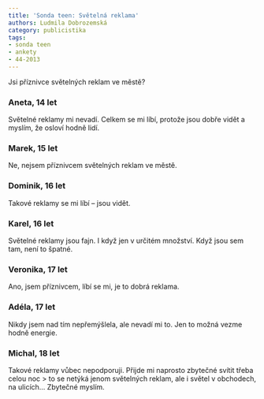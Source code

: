 ```yaml
---
title: 'Sonda teen: Světelná reklama'
authors: Ludmila Dobrozemská
category: publicistika
tags:
- sonda teen
- ankety
- 44-2013
---
```


Jsi příznivce světelných reklam ve městě?

### Aneta, 14 let
Světelné reklamy mi nevadí. Celkem se mi líbí, protože jsou dobře vidět a myslím, že osloví hodně lidí.

### Marek, 15 let
Ne, nejsem příznivcem světelných reklam ve městě.

### Dominik, 16 let
Takové reklamy se mi líbí – jsou vidět.

### Karel, 16 let
Světelné reklamy jsou fajn. I když jen v určitém množství. Když jsou sem tam, není to špatné.

### Veronika, 17 let
Ano, jsem příznivcem, líbí se mi, je to dobrá reklama.

### Adéla, 17 let
Nikdy jsem nad tím nepřemýšlela, ale nevadí mi to. Jen to možná vezme hodně energie.

### Michal, 18 let
Takové reklamy vůbec nepodporuji. Přijde mi naprosto zbytečné svítit třeba celou noc > to se netýká jenom světelných reklam, ale i světel v obchodech, na ulicích… Zbytečné myslím.
